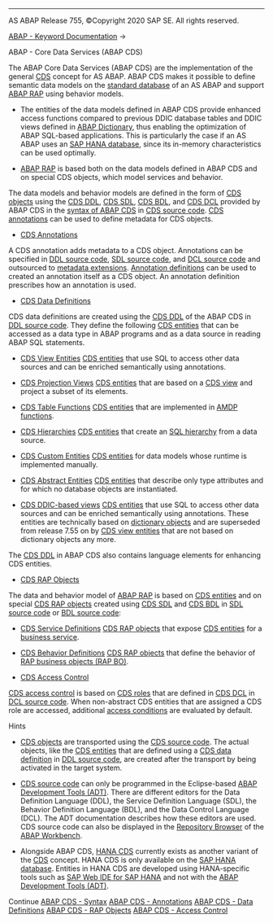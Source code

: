  

* * *

AS ABAP Release 755, ©Copyright 2020 SAP SE. All rights reserved.

[ABAP - Keyword Documentation](javascript:call_link\('abenabap.htm'\)) → 

ABAP - Core Data Services (ABAP CDS)

The ABAP Core Data Services (ABAP CDS) are the implementation of the general [CDS](javascript:call_link\('abencds_glosry.htm'\) "Glossary Entry") concept for AS ABAP. ABAP CDS makes it possible to define semantic data models on the [standard database](javascript:call_link\('abenstandard_db_glosry.htm'\) "Glossary Entry") of an AS ABAP and support [ABAP RAP](javascript:call_link\('abenabap_rap_glosry.htm'\) "Glossary Entry") using behavior models.

-   The entities of the data models defined in ABAP CDS provide enhanced access functions compared to previous DDIC database tables and DDIC views defined in [ABAP Dictionary](javascript:call_link\('abenabap_dictionary.htm'\)), thus enabling the optimization of ABAP SQL-based applications. This is particularly the case if an AS ABAP uses an [SAP HANA database](javascript:call_link\('abenhana_database_glosry.htm'\) "Glossary Entry"), since its in-memory characteristics can be used optimally.

-   [ABAP RAP](javascript:call_link\('abenabap_rap_glosry.htm'\) "Glossary Entry") is based both on the data models defined in ABAP CDS and on special CDS objects, which model services and behavior.

The data models and behavior models are defined in the form of [CDS objects](javascript:call_link\('abencds_object_glosry.htm'\) "Glossary Entry") using the [CDS DDL](javascript:call_link\('abencds_ddl_glosry.htm'\) "Glossary Entry"), [CDS SDL](javascript:call_link\('abencds_sdl_glosry.htm'\) "Glossary Entry"), [CDS BDL](javascript:call_link\('abencds_bdl_glosry.htm'\) "Glossary Entry"), and [CDS DCL](javascript:call_link\('abencds_dcl_glosry.htm'\) "Glossary Entry") provided by ABAP CDS in the [syntax of ABAP CDS](javascript:call_link\('abencds_syntax.htm'\)) in [CDS source code](javascript:call_link\('abencds_source_code_glosry.htm'\) "Glossary Entry"). [CDS annotations](javascript:call_link\('abencds_annotation_glosry.htm'\) "Glossary Entry") can be used to define metadata for CDS objects.

-   [CDS Annotations](javascript:call_link\('abencds_annotations.htm'\))

A CDS annotation adds metadata to a CDS object. Annotations can be specified in [DDL source code](javascript:call_link\('abenddl_source_code_glosry.htm'\) "Glossary Entry"), [SDL source code](javascript:call_link\('abensdl_source_code_glosry.htm'\) "Glossary Entry"), and [DCL source code](javascript:call_link\('abenddl_source_code_glosry.htm'\) "Glossary Entry") and outsourced to [metadata extensions](javascript:call_link\('abencds_metadata_extension_glosry.htm'\) "Glossary Entry"). [Annotation definitions](javascript:call_link\('abencds_anno_definition_glosry.htm'\) "Glossary Entry") can be used to created an annotation itself as a CDS object. An annotation definition prescribes how an annotation is used.

-   [CDS Data Definitions](javascript:call_link\('abencds_entities.htm'\))

CDS data definitions are created using the [CDS DDL](javascript:call_link\('abencds_ddl_glosry.htm'\) "Glossary Entry") of the ABAP CDS in [DDL source code](javascript:call_link\('abenddl_source_code_glosry.htm'\) "Glossary Entry"). They define the following [CDS entities](javascript:call_link\('abencds_entity_glosry.htm'\) "Glossary Entry") that can be accessed as a data type in ABAP programs and as a data source in reading ABAP SQL statements.

-   [CDS View Entities](javascript:call_link\('abencds_v2_views.htm'\))
    [CDS entities](javascript:call_link\('abencds_entity_glosry.htm'\) "Glossary Entry") that use SQL to access other data sources and can be enriched semantically using annotations.

-   [CDS Projection Views](javascript:call_link\('abencds_proj_views.htm'\))
    [CDS entities](javascript:call_link\('abencds_entity_glosry.htm'\) "Glossary Entry") that are based on a [CDS view](javascript:call_link\('abencds_view_glosry.htm'\) "Glossary Entry") and project a subset of its elements.

-   [CDS Table Functions](javascript:call_link\('abencds_table_functions.htm'\))
    [CDS entities](javascript:call_link\('abencds_entity_glosry.htm'\) "Glossary Entry") that are implemented in [AMDP functions](javascript:call_link\('abenamdp_function_glosry.htm'\) "Glossary Entry").

-   [CDS Hierarchies](javascript:call_link\('abencds_hierarchies.htm'\))
    [CDS entities](javascript:call_link\('abencds_entity_glosry.htm'\) "Glossary Entry") that create an [SQL hierarchy](javascript:call_link\('abensql_hierarchy_glosry.htm'\) "Glossary Entry") from a data source.

-   [CDS Custom Entities](javascript:call_link\('abencds_custom_entities.htm'\))
    [CDS entities](javascript:call_link\('abencds_entity_glosry.htm'\) "Glossary Entry") for data models whose runtime is implemented manually.

-   [CDS Abstract Entities](javascript:call_link\('abencds_abstract_entities.htm'\))
    [CDS entities](javascript:call_link\('abencds_entity_glosry.htm'\) "Glossary Entry") that describe only type attributes and for which no database objects are instantiated.

-   [CDS DDIC-based views](javascript:call_link\('abencds_v1_views.htm'\))
    [CDS entities](javascript:call_link\('abencds_entity_glosry.htm'\) "Glossary Entry") that use SQL to access other data sources and can be enriched semantically using annotations. These entities are technically based on [dictionary objects](javascript:call_link\('abendictionary_object_glosry.htm'\) "Glossary Entry") and are superseded from release 7.55 on by [CDS view entities](javascript:call_link\('abencds_v2_view_glosry.htm'\) "Glossary Entry") that are not based on dictionary objects any more.

The [CDS DDL](javascript:call_link\('abencds_ddl_glosry.htm'\) "Glossary Entry") in ABAP CDS also contains language elements for enhancing CDS entities.

-   [CDS RAP Objects](javascript:call_link\('abencds_rap_objects.htm'\))

The data and behavior model of [ABAP RAP](javascript:call_link\('abenabap_rap_glosry.htm'\) "Glossary Entry") is based on [CDS entities](javascript:call_link\('abencds_entity_glosry.htm'\) "Glossary Entry") and on special [CDS RAP objects](javascript:call_link\('abencds_rap_object_glosry.htm'\) "Glossary Entry") created using [CDS SDL](javascript:call_link\('abencds_sdl_glosry.htm'\) "Glossary Entry") and [CDS BDL](javascript:call_link\('abencds_bdl_glosry.htm'\) "Glossary Entry") in [SDL source code](javascript:call_link\('abensdl_source_code_glosry.htm'\) "Glossary Entry") or [BDL source code](javascript:call_link\('abenbdl_source_code_glosry.htm'\) "Glossary Entry"):

-   [CDS Service Definitions](javascript:call_link\('abencds_service_definitions.htm'\))
    [CDS RAP objects](javascript:call_link\('abencds_rap_object_glosry.htm'\) "Glossary Entry") that expose [CDS entities](javascript:call_link\('abencds_entity_glosry.htm'\) "Glossary Entry") for a [business service](javascript:call_link\('abenbusiness_service_glosry.htm'\) "Glossary Entry").

-   [CDS Behavior Definitions](javascript:call_link\('abencds_behavior_definitions.htm'\))
    [CDS RAP objects](javascript:call_link\('abencds_rap_object_glosry.htm'\) "Glossary Entry") that define the behavior of [RAP business objects (RAP BO)](javascript:call_link\('abenrap_bo_glosry.htm'\) "Glossary Entry").

-   [CDS Access Control](javascript:call_link\('abencds_access_control.htm'\))

[CDS access control](javascript:call_link\('abencds_access_control_glosry.htm'\) "Glossary Entry") is based on [CDS roles](javascript:call_link\('abencds_role_glosry.htm'\) "Glossary Entry") that are defined in [CDS DCL](javascript:call_link\('abencds_dcl_glosry.htm'\) "Glossary Entry") in [DCL source code](javascript:call_link\('abendcl_source_code_glosry.htm'\) "Glossary Entry"). When non-abstract CDS entities that are assigned a CDS role are accessed, additional [access conditions](javascript:call_link\('abenaccess_condition_glosry.htm'\) "Glossary Entry") are evaluated by default.

Hints

-   [CDS objects](javascript:call_link\('abencds_object_glosry.htm'\) "Glossary Entry") are transported using the [CDS source code](javascript:call_link\('abencds_source_code_glosry.htm'\) "Glossary Entry"). The actual objects, like the [CDS entities](javascript:call_link\('abencds_entity_glosry.htm'\) "Glossary Entry") that are defined using a [CDS data definition](javascript:call_link\('abencds_data_definition_glosry.htm'\) "Glossary Entry") in [DDL source code](javascript:call_link\('abenddl_source_code_glosry.htm'\) "Glossary Entry"), are created after the transport by being activated in the target system.

-   [CDS source code](javascript:call_link\('abencds_source_code_glosry.htm'\) "Glossary Entry") can only be programmed in the Eclipse-based [ABAP Development Tools (ADT)](javascript:call_link\('abenadt_glosry.htm'\) "Glossary Entry"). There are different editors for the Data Definition Language (DDL), the Service Definition Language (SDL), the Behavior Definition Language (BDL), and the Data Control Language (DCL). The ADT documentation describes how these editors are used. CDS source code can also be displayed in the [Repository Browser](javascript:call_link\('abenrepository_browser_glosry.htm'\) "Glossary Entry") of the [ABAP Workbench](javascript:call_link\('abenabap_workbench_glosry.htm'\) "Glossary Entry").

-   Alongside ABAP CDS, [HANA CDS](https://help.sap.com/viewer/09b6623836854766b682356393c6c416/2.0.04/en-US/0b1eb07d74ec4f91947ff4cc4f557429.html) currently exists as another variant of the [CDS](javascript:call_link\('abencds_glosry.htm'\) "Glossary Entry") concept. HANA CDS is only available on the [SAP HANA database](javascript:call_link\('abenhana_database_glosry.htm'\) "Glossary Entry"). Entities in HANA CDS are developed using HANA-specific tools such as [SAP Web IDE for SAP HANA](javascript:call_link\('abensap_web_ide_for_sap_han_glosry.htm'\) "Glossary Entry") and not with the [ABAP Development Tools (ADT)](javascript:call_link\('abenadt_glosry.htm'\) "Glossary Entry").

Continue
[ABAP CDS - Syntax](javascript:call_link\('abencds_syntax.htm'\))
[ABAP CDS - Annotations](javascript:call_link\('abencds_annotations.htm'\))
[ABAP CDS - Data Definitions](javascript:call_link\('abencds_entities.htm'\))
[ABAP CDS - RAP Objects](javascript:call_link\('abencds_rap_objects.htm'\))
[ABAP CDS - Access Control](javascript:call_link\('abencds_access_control.htm'\))